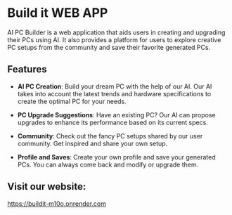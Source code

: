 # Build it WEB APP

AI PC Builder is a web application that aids users in creating and upgrading their PCs using AI. It also provides a platform for users to explore creative PC setups from the community and save their favorite generated PCs.

## Features

- **AI PC Creation**: Build your dream PC with the help of our AI. Our AI takes into account the latest trends and hardware specifications to create the optimal PC for your needs.

- **PC Upgrade Suggestions**: Have an existing PC? Our AI can propose upgrades to enhance its performance based on its current specs.

- **Community**: Check out the fancy PC setups shared by our user community. Get inspired and share your own setup.

- **Profile and Saves**: Create your own profile and save your generated PCs. You can always come back and modify or upgrade them.


## Visit our website:
https://buildit-m10o.onrender.com 
